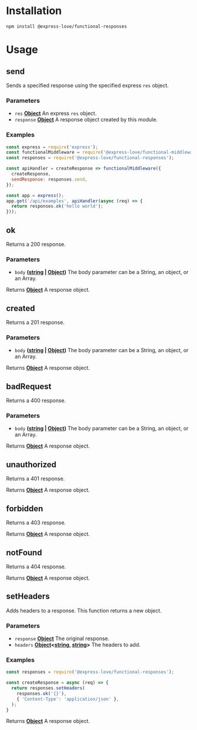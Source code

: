 # Installation

    npm install @express-love/functional-responses

# Usage

<!-- Generated by documentation.js. Update this documentation by updating the source code. -->

## send

Sends a specified response using the specified express `res` object.

### Parameters

-   `res` **[Object](https://developer.mozilla.org/docs/Web/JavaScript/Reference/Global_Objects/Object)** An express `res` object.
-   `response` **[Object](https://developer.mozilla.org/docs/Web/JavaScript/Reference/Global_Objects/Object)** A response object created by this module.

### Examples

```javascript
const express = require('express');
const functionalMiddleware = require('@express-love/functional-middleware');
const responses = require('@express-love/functional-responses');

const apiHandler = createResponse => functionalMiddleware({
  createResponse,
  sendResponse: responses.send,
});

const app = express();
app.get('/api/examples', apiHandler(async (req) => {
  return responses.ok('hello world');
}));
```

## ok

Returns a 200 response.

### Parameters

-   `body` **([string](https://developer.mozilla.org/docs/Web/JavaScript/Reference/Global_Objects/String) \| [Object](https://developer.mozilla.org/docs/Web/JavaScript/Reference/Global_Objects/Object))** The body parameter can be a String, an object,
    or an Array.

Returns **[Object](https://developer.mozilla.org/docs/Web/JavaScript/Reference/Global_Objects/Object)** A response object.

## created

Returns a 201 response.

### Parameters

-   `body` **([string](https://developer.mozilla.org/docs/Web/JavaScript/Reference/Global_Objects/String) \| [Object](https://developer.mozilla.org/docs/Web/JavaScript/Reference/Global_Objects/Object))** The body parameter can be a String, an object,
    or an Array.

Returns **[Object](https://developer.mozilla.org/docs/Web/JavaScript/Reference/Global_Objects/Object)** A response object.

## badRequest

Returns a 400 response.

### Parameters

-   `body` **([string](https://developer.mozilla.org/docs/Web/JavaScript/Reference/Global_Objects/String) \| [Object](https://developer.mozilla.org/docs/Web/JavaScript/Reference/Global_Objects/Object))** The body parameter can be a String, an object,
    or an Array.

Returns **[Object](https://developer.mozilla.org/docs/Web/JavaScript/Reference/Global_Objects/Object)** A response object.

## unauthorized

Returns a 401 response.

Returns **[Object](https://developer.mozilla.org/docs/Web/JavaScript/Reference/Global_Objects/Object)** A response object.

## forbidden

Returns a 403 response.

Returns **[Object](https://developer.mozilla.org/docs/Web/JavaScript/Reference/Global_Objects/Object)** A response object.

## notFound

Returns a 404 response.

Returns **[Object](https://developer.mozilla.org/docs/Web/JavaScript/Reference/Global_Objects/Object)** A response object.

## setHeaders

Adds headers to a response. This function returns a new object.

### Parameters

-   `response` **[Object](https://developer.mozilla.org/docs/Web/JavaScript/Reference/Global_Objects/Object)** The original response.
-   `headers` **[Object](https://developer.mozilla.org/docs/Web/JavaScript/Reference/Global_Objects/Object)&lt;[string](https://developer.mozilla.org/docs/Web/JavaScript/Reference/Global_Objects/String), [string](https://developer.mozilla.org/docs/Web/JavaScript/Reference/Global_Objects/String)>** The headers to add.

### Examples

```javascript
const responses = require('@express-love/functional-responses');

const createResponse = async (req) => {
  return responses.setHeaders(
    responses.ok('{}'),
    { 'Content-Type': 'application/json' },
  );
}
```

Returns **[Object](https://developer.mozilla.org/docs/Web/JavaScript/Reference/Global_Objects/Object)** A response object.
